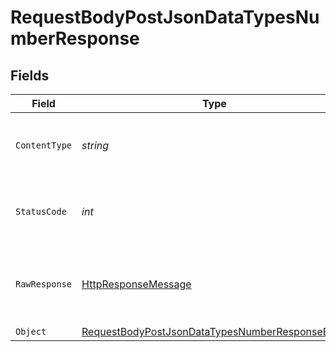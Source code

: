 # RequestBodyPostJsonDataTypesNumberResponse


## Fields

| Field                                                                                                                       | Type                                                                                                                        | Required                                                                                                                    | Description                                                                                                                 |
| --------------------------------------------------------------------------------------------------------------------------- | --------------------------------------------------------------------------------------------------------------------------- | --------------------------------------------------------------------------------------------------------------------------- | --------------------------------------------------------------------------------------------------------------------------- |
| `ContentType`                                                                                                               | *string*                                                                                                                    | :heavy_check_mark:                                                                                                          | HTTP response content type for this operation                                                                               |
| `StatusCode`                                                                                                                | *int*                                                                                                                       | :heavy_check_mark:                                                                                                          | HTTP response status code for this operation                                                                                |
| `RawResponse`                                                                                                               | [HttpResponseMessage](https://learn.microsoft.com/en-us/dotnet/api/system.net.http.httpresponsemessage?view=net-5.0)        | :heavy_minus_sign:                                                                                                          | Raw HTTP response; suitable for custom response parsing                                                                     |
| `Object`                                                                                                                    | [RequestBodyPostJsonDataTypesNumberResponseBody](../../models/operations/RequestBodyPostJsonDataTypesNumberResponseBody.md) | :heavy_minus_sign:                                                                                                          | OK                                                                                                                          |